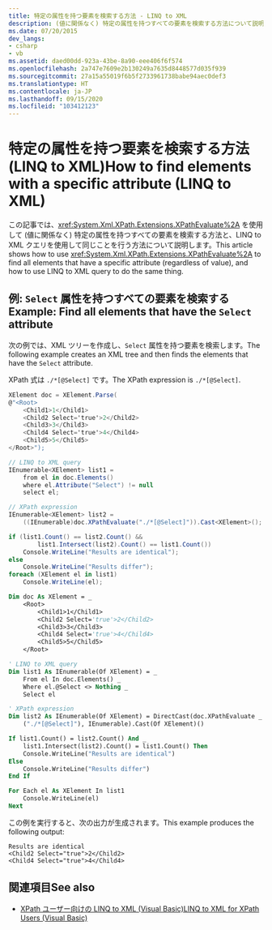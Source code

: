 ```yaml
---
title: 特定の属性を持つ要素を検索する方法 - LINQ to XML
description: (値に関係なく) 特定の属性を持つすべての要素を検索する方法について説明します。 2 つの方法を紹介します。1 つは XPathEvaluate を使用し、もう 1 つは LINQ to XML クエリを使用します。
ms.date: 07/20/2015
dev_langs:
- csharp
- vb
ms.assetid: daed00dd-923a-43be-8a90-eee406f6f574
ms.openlocfilehash: 2a747e7609e2b130249a7635d8448577d035f939
ms.sourcegitcommit: 27a15a55019f6b5f2733961738babe94aec0def3
ms.translationtype: HT
ms.contentlocale: ja-JP
ms.lasthandoff: 09/15/2020
ms.locfileid: "103412123"
---
```

# <a name="how-to-find-elements-with-a-specific-attribute-linq-to-xml"></a><span data-ttu-id="ae941-104">特定の属性を持つ要素を検索する方法 (LINQ to XML)</span><span class="sxs-lookup"><span data-stu-id="ae941-104">How to find elements with a specific attribute (LINQ to XML)</span></span>

<span data-ttu-id="ae941-105">この記事では、<xref:System.Xml.XPath.Extensions.XPathEvaluate%2A> を使用して (値に関係なく) 特定の属性を持つすべての要素を検索する方法と、LINQ to XML クエリを使用して同じことを行う方法について説明します。</span><span class="sxs-lookup"><span data-stu-id="ae941-105">This article shows how to use <xref:System.Xml.XPath.Extensions.XPathEvaluate%2A> to find all elements that have a specific attribute (regardless of value), and how to use LINQ to XML query to do the same thing.</span></span>

## <a name="example-find-all-elements-that-have-the-select-attribute"></a><span data-ttu-id="ae941-106">例: `Select` 属性を持つすべての要素を検索する</span><span class="sxs-lookup"><span data-stu-id="ae941-106">Example: Find all elements that have the `Select` attribute</span></span>

<span data-ttu-id="ae941-107">次の例では、XML ツリーを作成し、`Select` 属性を持つ要素を検索します。</span><span class="sxs-lookup"><span data-stu-id="ae941-107">The following example creates an XML tree and then finds the elements that have the `Select` attribute.</span></span>

<span data-ttu-id="ae941-108">XPath 式は `./*[@Select]` です。</span><span class="sxs-lookup"><span data-stu-id="ae941-108">The XPath expression is `./*[@Select]`.</span></span>

```csharp
XElement doc = XElement.Parse(
@"<Root>
    <Child1>1</Child1>
    <Child2 Select='true'>2</Child2>
    <Child3>3</Child3>
    <Child4 Select='true'>4</Child4>
    <Child5>5</Child5>
</Root>");

// LINQ to XML query
IEnumerable<XElement> list1 =
    from el in doc.Elements()
    where el.Attribute("Select") != null
    select el;

// XPath expression
IEnumerable<XElement> list2 =
    ((IEnumerable)doc.XPathEvaluate("./*[@Select]")).Cast<XElement>();

if (list1.Count() == list2.Count() &&
        list1.Intersect(list2).Count() == list1.Count())
    Console.WriteLine("Results are identical");
else
    Console.WriteLine("Results differ");
foreach (XElement el in list1)
    Console.WriteLine(el);
```

```vb
Dim doc As XElement = _
    <Root>
        <Child1>1</Child1>
        <Child2 Select='true'>2</Child2>
        <Child3>3</Child3>
        <Child4 Select='true'>4</Child4>
        <Child5>5</Child5>
    </Root>

' LINQ to XML query
Dim list1 As IEnumerable(Of XElement) = _
    From el In doc.Elements() _
    Where el.@Select <> Nothing _
    Select el

' XPath expression
Dim list2 As IEnumerable(Of XElement) = DirectCast(doc.XPathEvaluate _
    ("./*[@Select]"), IEnumerable).Cast(Of XElement)()

If list1.Count() = list2.Count() And _
    list1.Intersect(list2).Count() = list1.Count() Then
    Console.WriteLine("Results are identical")
Else
    Console.WriteLine("Results differ")
End If

For Each el As XElement In list1
    Console.WriteLine(el)
Next
```

<span data-ttu-id="ae941-109">この例を実行すると、次の出力が生成されます。</span><span class="sxs-lookup"><span data-stu-id="ae941-109">This example produces the following output:</span></span>

```output
Results are identical
<Child2 Select="true">2</Child2>
<Child4 Select="true">4</Child4>
```

## <a name="see-also"></a><span data-ttu-id="ae941-110">関連項目</span><span class="sxs-lookup"><span data-stu-id="ae941-110">See also</span></span>

- [<span data-ttu-id="ae941-111">XPath ユーザー向けの LINQ to XML (Visual Basic)</span><span class="sxs-lookup"><span data-stu-id="ae941-111">LINQ to XML for XPath Users (Visual Basic)</span></span>](./comparison-xpath-linq-xml.md)
